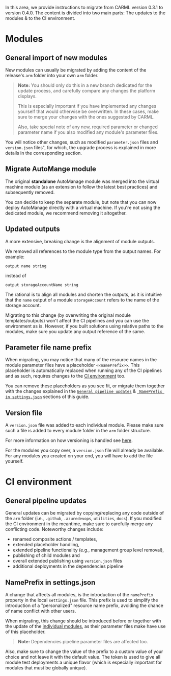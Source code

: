 In this area, we provide instructions to migrate from CARML version 0.3.1 to version 0.4.0. The content is divided into two main parts: The updates to the modules & to the CI environment.

# Modules
## General import of new modules
New modules can usually be migrated by adding the content of the release's `arm` folder into your own `arm` folder.

> **Note:** You should only do this in a new branch dedicated for the update process, and carefully compare any changes the platform displays.
>
> This is especially important if you have implemented any changes yourself that would otherwise be overwritten. In these cases, make sure to merge your changes with the ones suggested by CARML.
>
> Also, take special note of any new, required parameter or changed parameter name if you also modified any module's parameter files.

You will notice other changes, such as modified `parameter.json` files and `version.json` files", for which, the upgrade process is explained in more details in the corresponding section.

## Migrate AutoMange module
The original **standalone** AutoManage module was merged into the virtual machine module (as an extension to follow the latest best practices) and subsequently removed.

You can decide to keep the separate module, but note that you can now deploy AutoManage directly with a virtual machine. If you're not using the dedicated module, we recommend removing it altogether.

## Updated outputs
A more extensive, breaking change is the alignment of module outputs.

We removed all references to the module type from the output names. For example:

```bicep
output name string
```
instead of

```bicep
output storageAccountName string
```

The rational is to align all modules and shorten the outputs, as it is intuitive that the `name` output of a module `storageAccount` refers to the name of the storage account.

Migrating to this change (by overwriting the original module templates/outputs) won't affect the CI pipelines and you can use the environment as is. However, if you built solutions using relative paths to the modules, make sure you update any output reference of the same.

## Parameter file name prefix
When migrating, you may notice that many of the resource names in the module parameter files have a placeholder `<<namePrefix>>`. This placeholder is automatically replaced when running any of the CI pipelines and as such, requires changes to the [CI environment](#nameprefix-in-settingsjson) too.

You can remove these placeholders as you see fit, or migrate them together with the changes explained in the [`General pipeline updates`](#general-pipeline-updates) & [` NamePrefix in settings.json`](#nameprefix-in-settingsjson) sections of this guide.

## Version file
A `version.json` file was added to each individual module. Please make sure such a file is added to every module folder in the `arm` folder structure.

For more information on how versioning is handled see [here](https://github.com/Azure/ResourceModules/wiki/PipelinesDesign#publish).

For the modules you copy over, a `version.json` file will already be available. For any modules you created on your end, you will have to add the file yourself.

# CI environment

## General pipeline updates
General updates can be migrated by copying/replacing any code outside of the `arm` folder (i.e., `.github`, `.azuredevops`, `utilities`, `docs`). If you modified the CI environment in the meantime, make sure to carefully merge any conflicting code. Noteworthy changes include:
- renamed composite actions / templates,
- extended placeholder handling,
- extended pipeline functionality (e.g., management group level removal),
- publishing of child modules and
- overall extended publishing using `version.json` files
- additional deployments in the dependencies pipeline

## NamePrefix in settings.json
A change that affects all modules, is the introduction of the `namePrefix` property in the local `settings.json` file.
This prefix is used to simplify the introduction of a "personalized" resource name prefix, avoiding the chance of name conflict with other users.

When migrating, this change should be introduced before or together with the update of the [individual modules](#parameter-file-name-prefix), as their parameter files make have use of this placeholder.

> **Note:** Dependencies pipeline parameter files are affected too.

Also, make sure to change the value of the prefix to a custom value of your choice and not leave it with the default value. The token is used to give all module test deployments a unique flavor (which is especially important for modules that must be globally unique).
